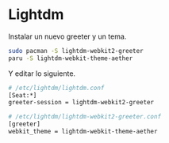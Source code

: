 # Lightdm

Instalar un nuevo greeter y un tema.

```bash
sudo pacman -S lightdm-webkit2-greeter
paru -S lightdm-webkit-theme-aether
```

Y editar lo siguiente.

```bash
# /etc/lightdm/lightdm.conf
[Seat:*]
greeter-session = lightdm-webkit2-greeter

# /etc/lightdm/lightdm-webkit2-greeter.conf
[greeter]
webkit_theme = lightdm-webkit-theme-aether
```